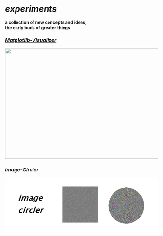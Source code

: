 # <i>experiments</i>
<p><b>a collection of new concepts and ideas,<br>
the early buds of greater things</b></p>


<h3><i><a href="https://github.com/gregoryclayton/experiments/tree/main/matplotlib-visualizer">Matplotlib-Visualizer</a></i></h3>

<img src="https://raw.githubusercontent.com/gregoryclayton/experiments/main/matplotlib-visualizer/images/matplotlib_vid5.gif" style="height:365px; width:800px;">


<h3><i>image-Circler</i></h3>
<img src="imageCircler/title.png" style="width:800px;">
